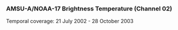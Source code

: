 ### AMSU-A/NOAA-17 Brightness Temperature (Channel 02)
Temporal coverage: 21 July 2002 - 28 October 2003
